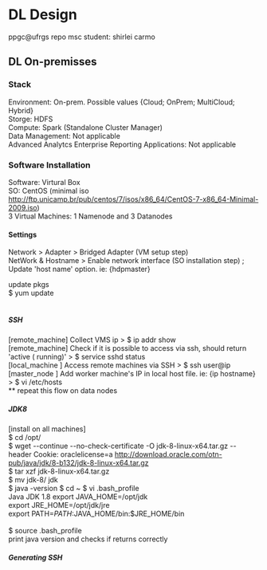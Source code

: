 # DL Design
ppgc@ufrgs repo
msc student: shirlei carmo

## DL On-premisses
### Stack
Environment: On-prem. Possible values {Cloud; OnPrem; MultiCloud; Hybrid} <br />
Storge: HDFS <br />
Compute: Spark (Standalone Cluster Manager) <br />
Data Management: Not applicable <br />
Advanced Analytcs Enterprise Reporting Applications: Not applicable

### Software Installation
Software: Virtural Box  <br />
SO: CentOS (minimal iso http://ftp.unicamp.br/pub/centos/7/isos/x86_64/CentOS-7-x86_64-Minimal-2009.iso) <br />
3 Virtual Machines: 1 Namenode and 3 Datanodes <br />

#### Settings <br />
  Network > Adapter > Bridged Adapter (VM setup step)<br />
  NetWork & Hostname > Enable network interface (SO installation step) ; Update 'host name' option. ie: {hdpmaster} <br />

update pkgs <br />
$ yum update <br /><br />
 
##### SSH
[remote_machine] Collect VMS ip > $ ip addr show <br />
[remote_machine] Check if it is possible to access via ssh, should return 'active ( running)' > $ service sshd status <br />
[local_machine ] Access remote machines via SSH >  $ ssh user@ip<br />
[master_node   ] Add worker machine's IP in local host file. ie: {ip hostname} > $ vi /etc/hosts <br />
  ** repeat this flow on data nodes <br />
    
##### JDK8
[install on all machines]<br />
$ cd /opt/ <br />
$ wget --continue --no-check-certificate -O jdk-8-linux-x64.tar.gz --header Cookie: oraclelicense=a http://download.oracle.com/otn-pub/java/jdk/8-b132/jdk-8-linux-x64.tar.gz <br />
$ tar xzf jdk-8-linux-x64.tar.gz <br />
$ mv jdk-8/ jdk  <br />
$ java -version 
$ cd ~
$ vi .bash_profile
<br />
Java JDK 1.8 
export JAVA_HOME=/opt/jdk <br />
export JRE_HOME=/opt/jdk/jre <br />
export PATH=$PATH:$JAVA_HOME/bin:$JRE_HOME/bin <br />
<br />
$ source .bash_profile
<br />
print java version and checks if returns correctly

##### Generating SSH





  
  
 
 




